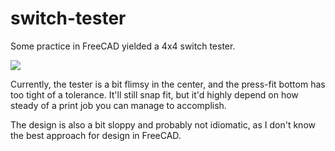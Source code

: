# switch-tester
Some practice in FreeCAD yielded a 4x4 switch tester.

![](img/tester.jpg)

Currently, the tester is a bit flimsy in the center, and the press-fit bottom has too tight of a tolerance. It'll still snap fit, but it'd highly depend on how steady of a print job you can manage to accomplish.

The design is also a bit sloppy and probably not idiomatic, as I don't know the best approach for design in FreeCAD.